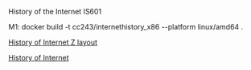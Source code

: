 History of the Internet IS601

M1: docker build -t cc243/internethistory_x86 --platform linux/amd64 .

[History of Internet Z layout](https://cc243-internethistory.eastus.azurecontainer.io/)

[History of Internet](http://cc243x86.eastus.azurecontainer.io)